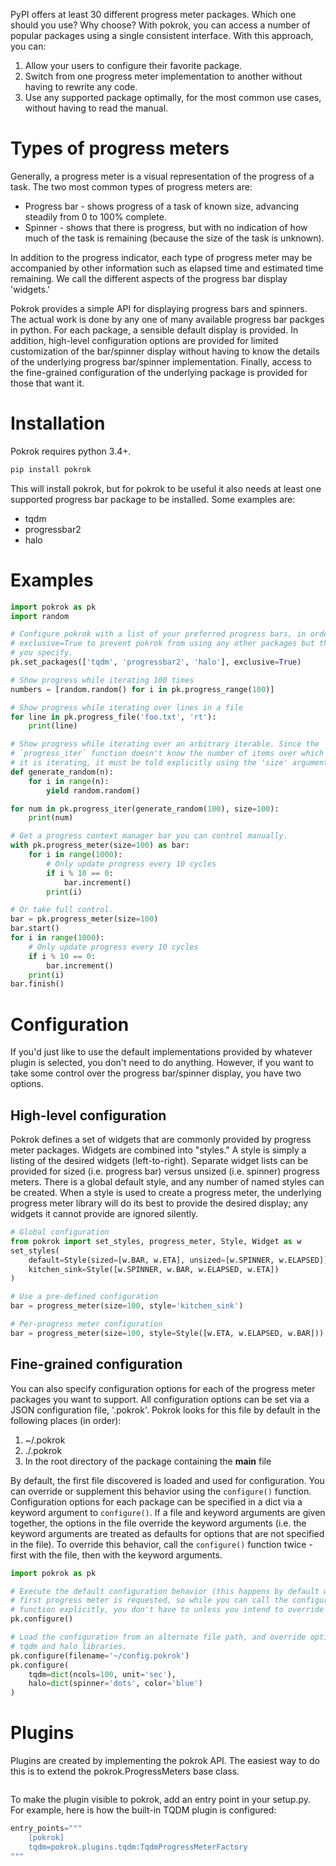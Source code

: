 PyPI offers at least 30 different progress meter packages. Which one should you use? Why choose? With pokrok, you can access a number of popular packages using a single consistent interface. With this approach, you can:

1. Allow your users to configure their favorite package.
2. Switch from one progress meter implementation to another without having to rewrite any code.
3. Use any supported package optimally, for the most common use cases, without having to read the manual.

# Types of progress meters

Generally, a progress meter is a visual representation of the progress of a task. The two most common types of progress meters are:

* Progress bar - shows progress of a task of known size, advancing steadily from 0 to 100% complete.
* Spinner - shows that there is progress, but with no indication of how much of the task is remaining (because the size of the task is unknown).

In addition to the progress indicator, each type of progress meter may be accompanied by other information such as elapsed time and estimated time remaining. We call the different aspects of the progress bar display 'widgets.'

Pokrok provides a simple API for displaying progress bars and spinners. The actual work is done by any one of many available progress bar packges in python. For each package, a sensible default display is provided. In addition, high-level configuration options are provided for limited customization of the bar/spinner display without having to know the details of the underlying progress bar/spinner implementation. Finally, access to the fine-grained configuration of the underlying package is provided for those that want it.

# Installation

Pokrok requires python 3.4+.

```bash
pip install pokrok
```

This will install pokrok, but for pokrok to be useful it also needs at least one supported progress bar package to be installed. Some examples are:

* tqdm
* progressbar2
* halo

# Examples

```python
import pokrok as pk
import random

# Configure pokrok with a list of your preferred progress bars, in order. Set
# exclusive=True to prevent pokrok from using any other packages but the ones
# you specify.
pk.set_packages(['tqdm', 'progressbar2', 'halo'], exclusive=True)

# Show progress while iterating 100 times 
numbers = [random.random() for i in pk.progress_range(100)]

# Show progress while iterating over lines in a file
for line in pk.progress_file('foo.txt', 'rt'):
    print(line)

# Show progress while iterating over an arbitrary iterable. Since the 
# `progress_iter` function doesn't know the number of items over which
# it is iterating, it must be told explicitly using the 'size' argument.
def generate_random(n):
    for i in range(n):
        yield random.random()

for num in pk.progress_iter(generate_random(100), size=100):
    print(num)

# Get a progress context manager bar you can control manually.
with pk.progress_meter(size=100) as bar:
    for i in range(1000):
        # Only update progress every 10 cycles
        if i % 10 == 0:
            bar.increment()
        print(i)

# Or take full control.
bar = pk.progress_meter(size=100)
bar.start()
for i in range(1000):
    # Only update progress every 10 cycles
    if i % 10 == 0:
        bar.increment()
    print(i)
bar.finish()
```

# Configuration

If you'd just like to use the default implementations provided by whatever plugin is selected, you don't need to do anything. However, if you want to take some control over the progress bar/spinner display, you have two options.

## High-level configuration

Pokrok defines a set of widgets that are commonly provided by progress meter packages. Widgets are combined into "styles." A style is simply a listing of the desired widgets (left-to-right). Separate widget lists can be provided for sized (i.e. progress bar) versus unsized (i.e. spinner) progress meters. There is a global default style, and any number of named styles can be created. When a style is used to create a progress meter, the underlying progress meter library will do its best to provide the desired display; any widgets it cannot provide are ignored silently.

```python
# Global configuration
from pokrok import set_styles, progress_meter, Style, Widget as w
set_styles(
    default=Style(sized=[w.BAR, w.ETA], unsized=[w.SPINNER, w.ELAPSED]),
    kitchen_sink=Style([w.SPINNER, w.BAR, w.ELAPSED, w.ETA])
)

# Use a pre-defined configuration
bar = progress_meter(size=100, style='kitchen_sink')

# Per-progress meter configuration
bar = progress_meter(size=100, style=Style([w.ETA, w.ELAPSED, w.BAR]))
```

## Fine-grained configuration

You can also specify configuration options for each of the progress meter packages you want to support. All configuration options can be set via a JSON configuration file, '.pokrok'. Pokrok looks for this file by default in the following places (in order):

1. ~/.pokrok
2. ./.pokrok
3. In the root directory of the package containing the __main__ file

By default, the first file discovered is loaded and used for configuration. You can override or supplement this behavior using the `configure()` function. Configuration options for each package can be specified in a dict via a keyword argument to `configure()`. If a file and keyword arguments are given together, the options in the file override the keyword arguments (i.e. the keyword arguments are treated as defaults for options that are not specified in the file). To override this behavior, call the `configure()` function twice - first with the file, then with the keyword arguments. 


```python
import pokrok as pk

# Execute the default configuration behavior (this happens by default when the 
# first progress meter is requested, so while you can call the configure() 
# function explicitly, you don't have to unless you intend to override any options.
pk.configure()

# Load the configuration from an alternate file path, and override options for the
# tqdm and halo libraries.
pk.configure(filename='~/config.pokrok')
pk.configure(
    tqdm=dict(ncols=100, unit='sec'), 
    halo=dict(spinner='dots', color='blue')
)
```

# Plugins

Plugins are created by implementing the pokrok API. The easiest way to do this is to extend the pokrok.ProgressMeters base class.

```python

```

To make the plugin visible to pokrok, add an entry point in your setup.py. For example, here is how the built-in TQDM plugin is configured:

```python
entry_points="""
    [pokrok]
    tqdm=pokrok.plugins.tqdm:TqdmProgressMeterFactory
"""
```